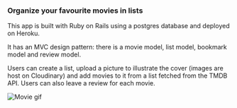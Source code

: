 ### Organize your favourite movies in lists

This app is built with Ruby on Rails using a postgres database and deployed on Heroku. 

It has an MVC design pattern: there is a movie model, list model, bookmark model and review model.

Users can create a list, upload a picture to illustrate the cover (images are host on Cloudinary) and add movies to it from a list fetched from the TMDB API. Users can also leave a review for each movie.  

![Movie gif](https://media.giphy.com/media/65nrk1K1StBszgd41f/giphy.gif)
